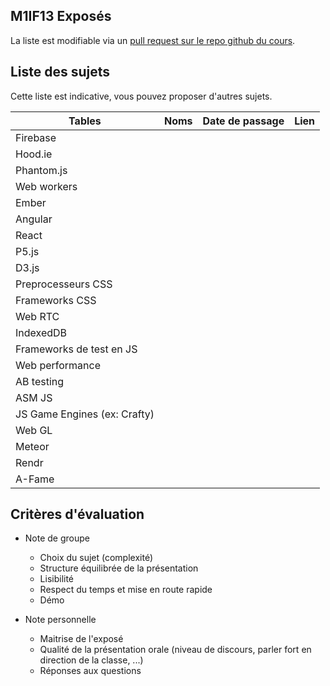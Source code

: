 ## M1IF13 Exposés

La liste est modifiable via un [pull request sur le repo github du cours](https://github.com/aurelient/mif13/blob/master/2018/exposes.md).

## Liste des sujets
<!-- Table à compléter -->

Cette liste est indicative, vous pouvez proposer d'autres sujets.

| Tables                        | Noms          | Date de passage  | Lien  |
| ----------------------------- |:-------------:| ----------------:| ----- |
| Firebase                      |               |                  |       |
| Hood.ie                       |               |                  |       |
| Phantom.js                    |               |                  |       |
| Web workers                   |               |                  |       |
| Ember                         |               |                  |       |
| Angular                       |               |                  |       |
| React                         |               |                  |       |
| P5.js                         |               |                  |       |
| D3.js                         |               |                  |       |
| Preprocesseurs CSS            |               |                  |       |
| Frameworks CSS                |               |                  |       |
| Web RTC                       |               |                  |       |
| IndexedDB                     |               |                  |       |
| Frameworks de test en JS      |               |                  |       |
| Web performance               |               |                  |       |
| AB testing                    |               |                  |       |
| ASM JS                        |               |                  |       |
| JS Game Engines (ex: Crafty)  |               |                  |       |
| Web GL                        |               |                  |       |
| Meteor                        |               |                  |       |
| Rendr                         |               |                  |       |
| A-Fame                        |               |                  |       |


<!-- Merci de respecter la mise en page -->


## Critères d'évaluation

- Note de groupe
  - Choix du sujet (complexité)
  -	Structure équilibrée de la présentation
  - Lisibilité 
  - Respect du temps et mise en route rapide
  - Démo 

- Note personnelle		
  - Maitrise de l'exposé 
  - Qualité de la présentation orale (niveau de discours, parler fort en direction de la classe, ...)
  - Réponses aux questions
